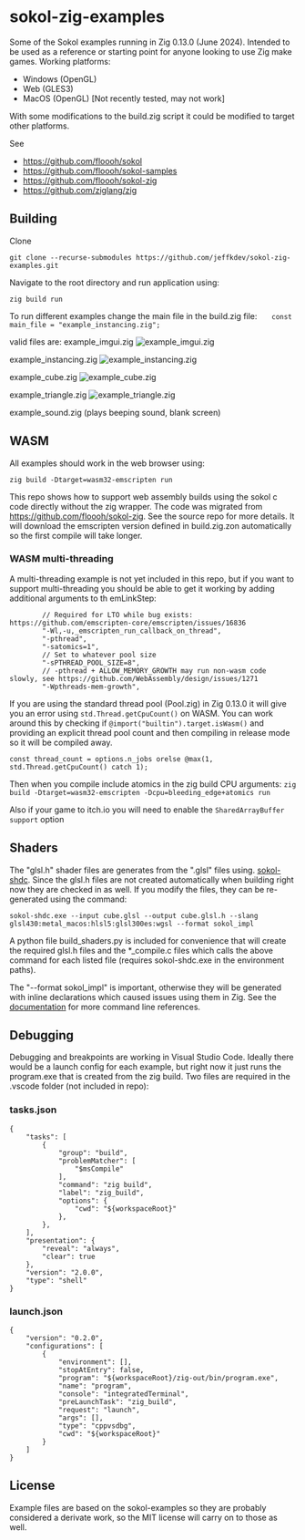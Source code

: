 # sokol-zig-examples

Some of the Sokol examples running in Zig 0.13.0 (June 2024). Intended to be used as a reference or starting point for anyone looking to use Zig make games. Working platforms:
 - Windows (OpenGL)
 - Web (GLES3)
 - MacOS (OpenGL) [Not recently tested, may not work]
 
With some modifications to the build.zig script it could be modified to target other platforms.

See
   - https://github.com/floooh/sokol
   - https://github.com/floooh/sokol-samples
   - https://github.com/floooh/sokol-zig
   - https://github.com/ziglang/zig

## Building

Clone

    git clone --recurse-submodules https://github.com/jeffkdev/sokol-zig-examples.git
    
    
Navigate to the root directory and run application using:

    zig build run
    
   
To run different examples change the main file in the build.zig file:
```    const main_file = "example_instancing.zig"; ```

valid files are:
  example_imgui.zig
![example_imgui.zig](docs/imgui.png)
  
  example_instancing.zig
![example_instancing.zig](docs/instancing.png)

  example_cube.zig
![example_cube.zig](docs/cube.png)
  
  example_triangle.zig
![example_triangle.zig](docs/triangle.png)

  example_sound.zig
(plays beeping sound, blank screen)

## WASM
All examples should work in the web browser using:
```
zig build -Dtarget=wasm32-emscripten run
```

This repo shows how to support web assembly builds using the sokol c code directly without the zig wrapper. The code was migrated from https://github.com/floooh/sokol-zig. See the source repo for more details. It will download the emscripten version defined in build.zig.zon automatically so the first compile will take longer.

### WASM multi-threading

A multi-threading example is not yet included in this repo, but if you want to support multi-threading you should be able to get it working by adding additional arguments to th emLinkStep:
```zig
        // Required for LTO while bug exists: https://github.com/emscripten-core/emscripten/issues/16836
        "-Wl,-u,_emscripten_run_callback_on_thread",
        "-pthread",
        "-satomics=1",
        // Set to whatever pool size
        "-sPTHREAD_POOL_SIZE=8",
        // -pthread + ALLOW_MEMORY_GROWTH may run non-wasm code slowly, see https://github.com/WebAssembly/design/issues/1271
        "-Wpthreads-mem-growth", 
```

If you are using the standard thread pool (Pool.zig) in Zig 0.13.0 it will give you an error using `std.Thread.getCpuCount()` on WASM. You can work around this by checking if `@import("builtin").target.isWasm()` and providing an explicit thread pool count and then compiling in release mode so it will be compiled away.
```zig
const thread_count = options.n_jobs orelse @max(1, std.Thread.getCpuCount() catch 1);
```

Then when you compile include atomics in the zig build CPU arguments: `zig build -Dtarget=wasm32-emscripten -Dcpu=bleeding_edge+atomics run`

Also if your game to itch.io you will need to enable  the `SharedArrayBuffer support` option

## Shaders

The "glsl.h" shader files are generates from the ".glsl" files using. [sokol-shdc](https://github.com/floooh/sokol-tools). Since the glsl.h files are not created automatically when building right now they are checked in as well. If you modify the files, they can be re-generated using the command:

```
sokol-shdc.exe --input cube.glsl --output cube.glsl.h --slang glsl430:metal_macos:hlsl5:glsl300es:wgsl --format sokol_impl
```
A python file build_shaders.py is included for convenience that will create the required glsl.h files and the *_compile.c files which calls the above command for each listed file (requires sokol-shdc.exe in the environment paths).

The "--format sokol_impl" is important, otherwise they will be generated with inline declarations which caused issues using them in Zig. See the [documentation](https://github.com/floooh/sokol-tools/blob/master/docs/sokol-shdc.md) for more command line references.

## Debugging

Debugging and breakpoints are working in Visual Studio Code. Ideally there would be a launch config for each example, but right now it just runs the program.exe that is created from the zig build. Two files are required in the .vscode folder (not included in repo):

### tasks.json
```
{
    "tasks": [
        {
            "group": "build",
            "problemMatcher": [
                "$msCompile"
            ],
            "command": "zig build",
            "label": "zig_build",
            "options": {
                "cwd": "${workspaceRoot}"
            },
        },
    ],
    "presentation": {
        "reveal": "always",
        "clear": true
    },
    "version": "2.0.0",
    "type": "shell"
}
 ```
### launch.json
```
{
    "version": "0.2.0",
    "configurations": [
        {
            "environment": [],
            "stopAtEntry": false,
            "program": "${workspaceRoot}/zig-out/bin/program.exe",
            "name": "program",
            "console": "integratedTerminal",
            "preLaunchTask": "zig_build",
            "request": "launch",
            "args": [],
            "type": "cppvsdbg",
            "cwd": "${workspaceRoot}"
        }
    ]
}
 ```
## License

Example files are based on the sokol-examples so they are probably considered a derivate work, so the MIT license will carry on to those as well.
